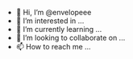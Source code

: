 - 👋 Hi, I’m @envelopeee
- 👀 I’m interested in ...
- 🌱 I’m currently learning ...
- 💞️ I’m looking to collaborate on ...
- 📫 How to reach me ...

<!---
envelopeee/envelopeee is a ✨ special ✨ repository because its `README.md` (this file) appears on your GitHub profile.
You can click the Preview link to take a look at your changes.
--->
